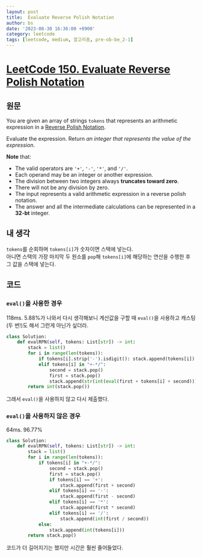 ```yaml
---
layout: post
title:  Evaluate Reverse Polish Notation
author: bs
date: '2023-08-30 16:36:00 +0900'
category: leetcode
tags: [leetcode, medium, 알고리즘, pre-ob-be_2-1]
---
```


# [LeetCode 150. Evaluate Reverse Polish Notation](https://leetcode.com/problems/evaluate-reverse-polish-notation/)

## 원문
You are given an array of strings `tokens` that represents an arithmetic expression in a [Reverse Polish Notation](http://en.wikipedia.org/wiki/Reverse_Polish_notation).

Evaluate the expression. Return *an integer that represents the value of the expression*.

**Note** that:

- The valid operators are `'+'`, `'-'`, `'*'`, and `'/'`.
- Each operand may be an integer or another expression.
- The division between two integers always **truncates toward zero**.
- There will not be any division by zero.
- The input represents a valid arithmetic expression in a reverse polish notation.
- The answer and all the intermediate calculations can be represented in a **32-bt** integer.

## 내 생각
`tokens`를 순회하며 `tokens[i]`가 숫자이면 스택에 넣는다.<br>
아니면 스택의 가장 마지막 두 원소를 `pop`해 `tokens[i]`에 해당하는 연산을 수행한 후 그 값을 스택에 넣는다.

## 코드
### `eval()`을 사용한 경우
118ms. 5.88%가 나와서 다시 생각해보니 계산값을 구할 때 `eval()`을 사용하고 캐스팅(두 번!)도 해서 그런게 아닌가 싶더라.

```python
class Solution:
    def evalRPN(self, tokens: List[str]) -> int:
        stack = list()
        for i in range(len(tokens)):
            if tokens[i].strip('-').isdigit(): stack.append(tokens[i])
            elif tokens[i] in "+-*/":
                second = stack.pop()
                first = stack.pop()
                stack.append(str(int(eval(first + tokens[i] + second))))
        return int(stack.pop())
```

그래서 `eval()`을 사용하지 않고 다시 제출했다.

### `eval()`을 사용하지 않은 경우
64ms. 96.77%

```python
class Solution:
    def evalRPN(self, tokens: List[str]) -> int:
        stack = list()
        for i in range(len(tokens)):
            if tokens[i] in "+-*/":
                second = stack.pop()
                first = stack.pop()
                if tokens[i] == '+':
                    stack.append(first + second)
                elif tokens[i] == '-':
                    stack.append(first - second)
                elif tokens[i] == '*':
                    stack.append(first * second)
                elif tokens[i] == '/':
                    stack.append(int(first / second))
            else:
                stack.append(int(tokens[i]))
        return stack.pop()
```

코드가 더 길어지기는 했지만 시간은 훨씬 줄어들었다.